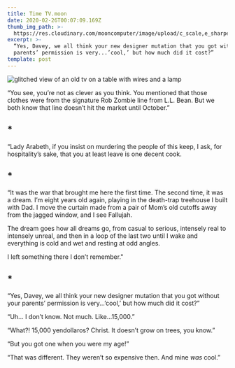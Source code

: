 ```yaml
---
title: Time TV.moon
date: 2020-02-26T00:07:09.169Z
thumb_img_path: >-
  https://res.cloudinary.com/mooncomputer/image/upload/c_scale,e_sharpen:100,h_300,q_auto:best/v1582675674/Moon%20Computer%20Blog/RTF/time-tv--ronan-furuta-UypYlo6xq6o-unsplash--glitched.jpg
excerpt: >-
  “Yes, Davey, we all think your new designer mutation that you got without your
  parents’ permission is very...’cool,’ but how much did it cost?”
template: post
---
```

![glitched view of an old tv on a table with wires and a lamp](https://res.cloudinary.com/mooncomputer/image/upload/c_scale,e_sharpen:100,h_800,q_auto:best/v1582675674/Moon%20Computer%20Blog/RTF/time-tv--ronan-furuta-UypYlo6xq6o-unsplash--glitched.jpg "Time TV")

“You see, you’re not as clever as you think. You mentioned that those clothes were from the signature Rob Zombie line from L.L. Bean. But we both know that line doesn’t hit the market until October.” 

## \*

“Lady Arabeth, if you insist on murdering the people of this keep, I ask, for hospitality’s sake, that you at least leave is one decent cook.

## \*

“It was the war that brought me here the first time. The second time, it was a dream. I’m eight years old again, playing in the death-trap treehouse I built with Dad. I move the curtain made from a pair of Mom’s old cutoffs away from the jagged window, and I see Fallujah. 

The dream goes how all dreams go, from casual to serious, intensely real to intensely unreal, and then in a loop of the last two until I wake and everything is cold and wet and resting at odd angles. 

I left something there I don’t remember."

## \*

“Yes, Davey, we all think your new designer mutation that you got without your parents’ permission is very...’cool,’ but how much did it cost?”

“Uh... I don’t know. Not much. Like...15,000.”

“What?! 15,000 yendollaros? Christ. It doesn’t grow on trees, you know.”

“But you got one when you were my age!”

“That was different. They weren’t so expensive then. And mine *was* cool.”
